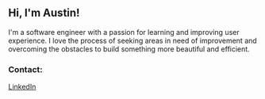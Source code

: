 ## Hi, I'm Austin!

I'm a software engineer with a passion for learning and improving user experience. I love the process of seeking areas in need of improvement and overcoming the obstacles to build something more beautiful and efficient. 

### Contact:
[LinkedIn](https://www.linkedin.com/in/austin-carman/)




